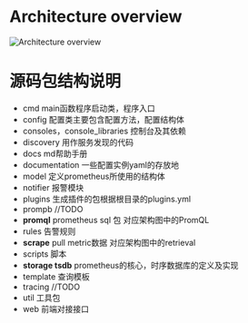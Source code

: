 
# Architecture overview

![Architecture overview](https://cdn.jsdelivr.net/gh/prometheus/prometheus@c34257d069c630685da35bcef084632ffd5d6209/documentation/images/architecture.svg)

# 源码包结构说明
* cmd main函数程序启动类，程序入口
* config 配置类主要包含配置方法，配置结构体
* consoles，console_libraries 控制台及其依赖
* discovery 用作服务发现的代码
* docs md帮助手册
* documentation 一些配置实例yaml的存放地
* model 定义prometheus所使用的结构体
* notifier 报警模块
* plugins 生成插件的包根据根目录的plugins.yml
* prompb //TODO
* **promql** prometheus sql 包 对应架构图中的PromQL
* rules 告警规则
* **scrape** pull metric数据 对应架构图中的retrieval
* scripts 脚本
* **storage tsdb** prometheus的核心，时序数据库的定义及实现
* template 查询模板
* tracing //TODO
* util 工具包
* web 前端对接接口